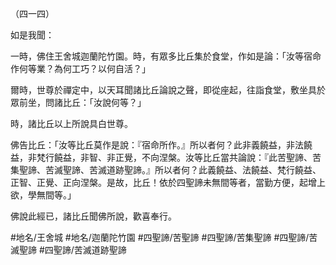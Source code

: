 （四一四）

如是我聞：

一時，佛住王舍城迦蘭陀竹園。時，有眾多比丘集於食堂，作如是論：「汝等宿命作何等業？為何工巧？以何自活？」

爾時，世尊於禪定中，以天耳聞諸比丘論說之聲，即從座起，往詣食堂，敷坐具於眾前坐，問諸比丘：「汝說何等？」

時，諸比丘以上所說具白世尊。

佛告比丘：「汝等比丘莫作是說：『宿命所作。』所以者何？此非義饒益，非法饒益，非梵行饒益，非智、非正覺，不向涅槃。汝等比丘當共論說：『此苦聖諦、苦集聖諦、苦滅聖諦、苦滅道跡聖諦。』所以者何？此義饒益、法饒益、梵行饒益、正智、正覺、正向涅槃。是故，比丘！依於四聖諦未無間等者，當勤方便，起增上欲，學無間等。」

佛說此經已，諸比丘聞佛所說，歡喜奉行。

#地名/王舍城
#地名/迦蘭陀竹園
#四聖諦/苦聖諦
#四聖諦/苦集聖諦
#四聖諦/苦滅聖諦
#四聖諦/苦滅道跡聖諦
